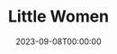 ---
title: Little Women
date: 2023-09-08T00:00:00
opening_date: 1932-01-26
closing_date:
layout: productions
playbill:
Theatre: Theatre Jacksonville
cast:
- Amy: Agatha Smith
- Hannah Mullett: Anne C. Lalor
- Laurie: Carl Cesery
- Jo: Dorothy McKinnon
- Meg: Edith Simmons
- Professor Bhaer: Edward Goodman
- Mrs. March: Gertrude F. Jacobi
- Mr. March: Isaac Peiser
- Mr. Laurence: Joseph Byrnes
- Aunt March: Marguerite Culp
- Beth: Mary Keen
- John Brooke: Stokes Perry
crew:
- Director: Philip Devlin
- Costumes: Will Louis
- Staging: Anne C. Lalor
understudies:
orchestra:
---